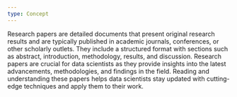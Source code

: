 ```yaml
---
type: Concept
---
```


Research papers are detailed documents that present original research results and are typically published in academic journals, conferences, or other scholarly outlets. They include a structured format with sections such as abstract, introduction, methodology, results, and discussion. Research papers are crucial for data scientists as they provide insights into the latest advancements, methodologies, and findings in the field. Reading and understanding these papers helps data scientists stay updated with cutting-edge techniques and apply them to their work.